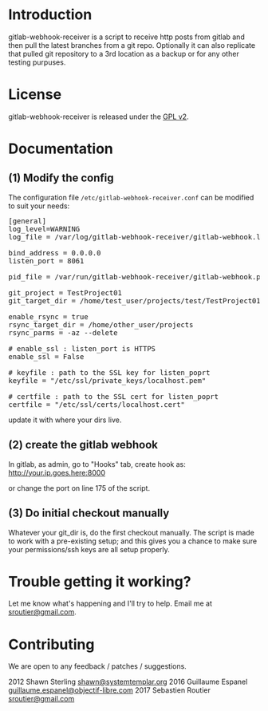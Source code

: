 # Introduction

gitlab-webhook-receiver is a script to receive http posts from gitlab and then
pull the latest branches from a git repo. 
Optionally it can also replicate that pulled git repository to a 3rd location as a backup
or for any other testing purpuses.


# License

gitlab-webhook-receiver is released under the [GPL v2](http://www.gnu.org/licenses/gpl-2.0.html).


# Documentation

(1) Modify the config
---------------------

The configuration file `/etc/gitlab-webhook-receiver.conf` can be modified to suit your needs:
<pre>
[general]
log_level=WARNING
log_file = /var/log/gitlab-webhook-receiver/gitlab-webhook.log

bind_address = 0.0.0.0
listen_port = 8061

pid_file = /var/run/gitlab-webhook-receiver/gitlab-webhook.pid

git_project = TestProject01
git_target_dir = /home/test_user/projects/test/TestProject01

enable_rsync = true
rsync_target_dir = /home/other_user/projects
rsync_parms = -az --delete

# enable_ssl : listen_port is HTTPS
enable_ssl = False

# keyfile : path to the SSL key for listen_poprt
keyfile = "/etc/ssl/private_keys/localhost.pem"

# certfile : path to the SSL cert for listen_poprt
certfile = "/etc/ssl/certs/localhost.cert"
</pre>

update it with where your dirs live.


(2) create the gitlab webhook
-----------------------------

In gitlab, as admin, go to "Hooks" tab, create hook as:
http://your.ip.goes.here:8000

or change the port on line 175 of the script.


(3) Do initial checkout manually
--------------------------------
Whatever your git_dir is, do the first checkout manually. The script is made
to work with a pre-existing setup; and this gives you a chance to make sure
your permissions/ssh keys are all setup properly. 


# Trouble getting it working?

Let me know what's happening and I'll try to help. Email me at
sroutier@gmail.com.


# Contributing

We are open to any feedback / patches / suggestions.

2012 Shawn Sterling <shawn@systemtemplar.org>
2016 Guillaume Espanel <guillaume.espanel@objectif-libre.com>
2017 Sebastien Routier <sroutier@gmail.com>
